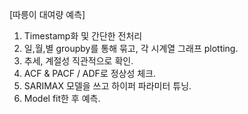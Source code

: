 [따릉이 대여량 예측]


1. Timestamp화 및 간단한 전처리
2. 일,월,별 groupby를 통해 묶고, 각 시계열 그래프 plotting.
3. 추세, 계절성 직관적으로 확인.
4. ACF & PACF / ADF로 정상성 체크.
5. SARIMAX 모델을 쓰고 하이퍼 파라미터 튜닝.
6. Model fit한 후 예측.
